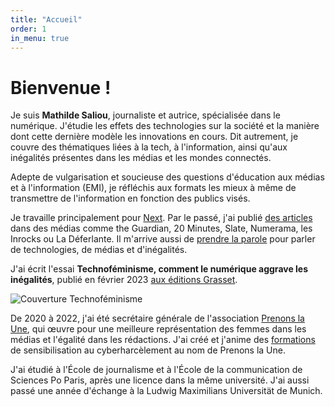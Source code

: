 ```yaml
---
title: "Accueil"
order: 1
in_menu: true
---
```

# Bienvenue !

Je suis **Mathilde Saliou**, journaliste et autrice, spécialisée dans le numérique. J'étudie les effets des technologies sur la société et la manière dont cette dernière modèle les innovations en cours. Dit autrement, je couvre des thématiques liées à la tech, à l'information, ainsi qu'aux inégalités présentes dans les médias et les mondes connectés.

Adepte de vulgarisation et soucieuse des questions d'éducation aux médias et à l'information (EMI), je réfléchis aux formats les mieux à même de transmettre de l'information en fonction des publics visés. 

Je travaille principalement pour [Next](https://www.nextinpact.com/). Par le passé, j'ai publié [des articles](https://mathildesaliou.com/portfolio.html) dans des médias comme the Guardian, 20 Minutes, Slate, Numerama, les Inrocks ou La Déferlante. Il m'arrive aussi de [prendre la parole](https://mathildesaliou.com/evenements.html) pour parler de technologies, de médias et d'inégalités.

J'ai écrit l'essai **Technoféminisme, comment le numérique aggrave les inégalités**, publié en février 2023 [aux éditions Grasset](https://www.grasset.fr/livres/technofeminisme-9782246828822).

![Couverture Technoféminisme](https://github.com/mathildsl/test-website-repo-3796/blob/main/images/Technofeminisme_MathildeSaliou_small.jpeg?raw=true)

De 2020 à 2022, j'ai été secrétaire générale de l'association [Prenons la Une](https://prenonslaune.fr/), qui œuvre pour une meilleure représentation des femmes dans les médias et l'égalité dans les rédactions. J'ai créé et j'anime des [formations](https://prenonslaune.fr/2020/11/cyberharcelement-journaliste/) de sensibilisation au cyberharcèlement au nom de Prenons la Une.

J'ai étudié à l'École de journalisme et à l'École de la communication de Sciences Po Paris, après une licence dans la même université. J'ai aussi passé une année d'échange à la Ludwig Maximilians Universität de Munich. 